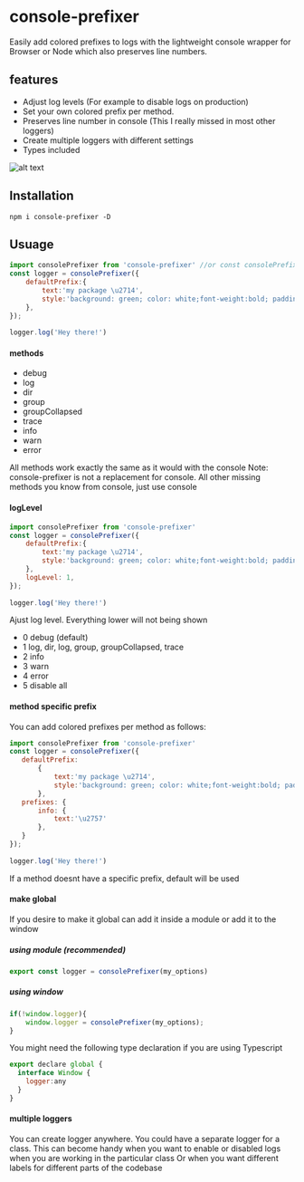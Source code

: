 # console-prefixer
Easily add colored prefixes to logs with the lightweight console wrapper for Browser or Node which also preserves line numbers. 

## features
* Adjust log levels (For example to disable logs on production)
* Set your own colored prefix per method.
* Preserves line number in console (This I really missed in most other loggers)
* Create multiple loggers with different settings 
* Types included

![alt text](https://i.ibb.co/T1fy5X3/download.png)

## Installation
```
npm i console-prefixer -D
```

## Usuage
```javascript
import consolePrefixer from 'console-prefixer' //or const consolePrefixer = require('console-prefixer')
const logger = consolePrefixer({
    defaultPrefix:{
        text:'my package \u2714',
        style:'background: green; color: white;font-weight:bold; padding:2px; border-radius:2px;'
    },
});
   
logger.log('Hey there!')
```

#### methods
 * debug
 * log
 * dir
 * group
 * groupCollapsed
 * trace
 * info
 * warn
 * error
 
All methods work exactly the same as it would with the console
Note: console-prefixer is not a replacement for console. All other missing methods you know from console, just use console
   
#### logLevel

```javascript
import consolePrefixer from 'console-prefixer'
const logger = consolePrefixer({
    defaultPrefix:{
        text:'my package \u2714',
        style:'background: green; color: white;font-weight:bold; padding:2px; border-radius:2px;'
    },
    logLevel: 1,
});
   
logger.log('Hey there!')
```
Ajust log level. Everything lower will not being shown 
 * 0 debug (default)
 * 1 log, dir, log, group, groupCollapsed, trace
 * 2 info
 * 3 warn
 * 4 error
 * 5 disable all
 
 #### method specific prefix
 You can add colored prefixes per method as follows:
 ```javascript
import consolePrefixer from 'console-prefixer'
const logger = consolePrefixer({
    defaultPrefix:
        {
            text:'my package \u2714',
            style:'background: green; color: white;font-weight:bold; padding:2px; border-radius:2px;'
        },
    prefixes: {
        info: {
            text:'\u2757'
        },
    }
});
   
logger.log('Hey there!')
```
If a method doesnt have a specific prefix, default will be used
 
#### make global
If you desire to make it global can add it inside a module or add it to the window

##### using module (recommended)
```javascript
export const logger = consolePrefixer(my_options)
```

##### using window

```javascript
if(!window.logger){
    window.logger = consolePrefixer(my_options);
}
```
You might need the following type declaration if you are using Typescript
```javascript
export declare global {
  interface Window {
    logger:any
  }
}
```

#### multiple loggers
You can create logger anywhere. You could have a separate logger for a class. 
This can become handy when you want to enable or disabled logs when you are working in the particular class
Or when you want different labels for different parts of the codebase



